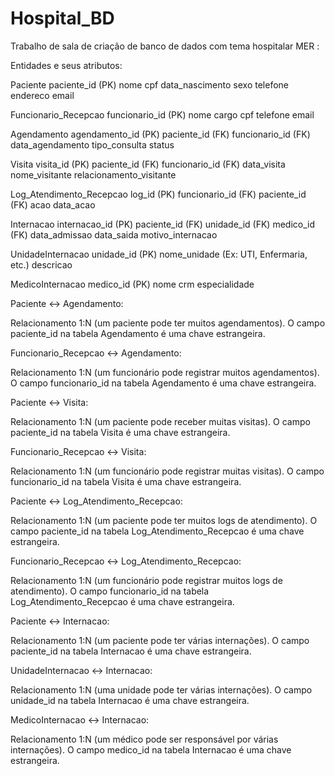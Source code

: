 # Hospital_BD
Trabalho de sala de criação de banco de dados com tema hospitalar
MER :

Entidades e seus atributos:

Paciente
paciente_id (PK)
nome
cpf
data_nascimento
sexo
telefone
endereco
email

Funcionario_Recepcao
funcionario_id (PK)
nome
cargo
cpf
telefone
email

Agendamento
agendamento_id (PK)
paciente_id (FK)
funcionario_id (FK)
data_agendamento
tipo_consulta
status

Visita
visita_id (PK)
paciente_id (FK)
funcionario_id (FK)
data_visita
nome_visitante
relacionamento_visitante

Log_Atendimento_Recepcao
log_id (PK)
funcionario_id (FK)
paciente_id (FK)
acao
data_acao

Internacao
internacao_id (PK)
paciente_id (FK)
unidade_id (FK)
medico_id (FK)
data_admissao
data_saida
motivo_internacao

UnidadeInternacao
unidade_id (PK)
nome_unidade (Ex: UTI, Enfermaria, etc.)
descricao

MedicoInternacao
medico_id (PK)
nome
crm
especialidade




Paciente ↔ Agendamento:

Relacionamento 1:N (um paciente pode ter muitos agendamentos).
O campo paciente_id na tabela Agendamento é uma chave estrangeira.



Funcionario_Recepcao ↔ Agendamento:

Relacionamento 1:N (um funcionário pode registrar muitos agendamentos).
O campo funcionario_id na tabela Agendamento é uma chave estrangeira.


Paciente ↔ Visita:

Relacionamento 1:N (um paciente pode receber muitas visitas).
O campo paciente_id na tabela Visita é uma chave estrangeira.



Funcionario_Recepcao ↔ Visita:

Relacionamento 1:N (um funcionário pode registrar muitas visitas).
O campo funcionario_id na tabela Visita é uma chave estrangeira.



Paciente ↔ Log_Atendimento_Recepcao:

Relacionamento 1:N (um paciente pode ter muitos logs de atendimento).
O campo paciente_id na tabela Log_Atendimento_Recepcao é uma chave estrangeira.



Funcionario_Recepcao ↔ Log_Atendimento_Recepcao:

Relacionamento 1:N (um funcionário pode registrar muitos logs de atendimento).
O campo funcionario_id na tabela Log_Atendimento_Recepcao é uma chave estrangeira.



Paciente ↔ Internacao:

Relacionamento 1:N (um paciente pode ter várias internações).
O campo paciente_id na tabela Internacao é uma chave estrangeira.



UnidadeInternacao ↔ Internacao:

Relacionamento 1:N (uma unidade pode ter várias internações).
O campo unidade_id na tabela Internacao é uma chave estrangeira.



MedicoInternacao ↔ Internacao:

Relacionamento 1:N (um médico pode ser responsável por várias internações).
O campo medico_id na tabela Internacao é uma chave estrangeira.
